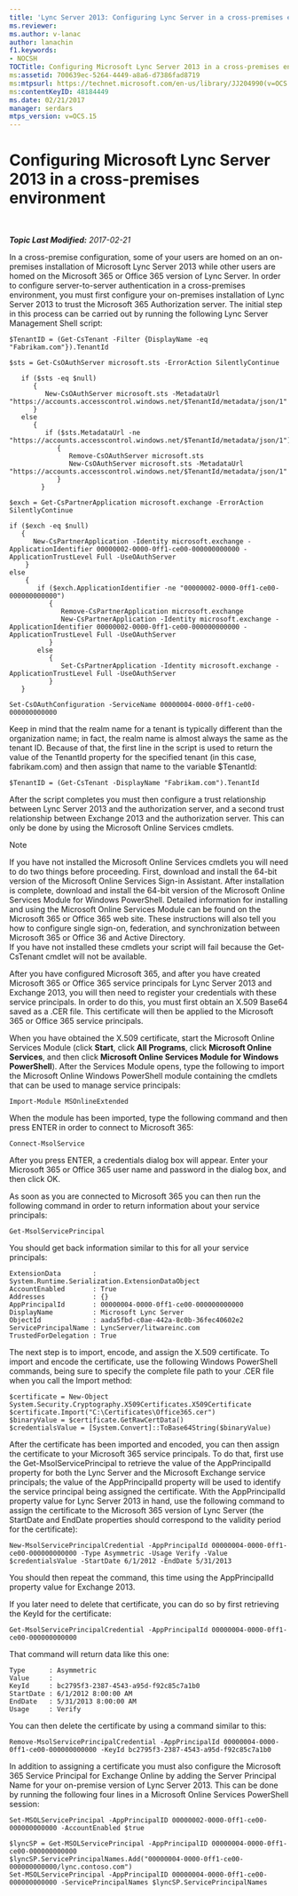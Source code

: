 ```yaml
---
title: 'Lync Server 2013: Configuring Lync Server in a cross-premises environment'
ms.reviewer: 
ms.author: v-lanac
author: lanachin
f1.keywords:
- NOCSH
TOCTitle: Configuring Microsoft Lync Server 2013 in a cross-premises environment
ms:assetid: 700639ec-5264-4449-a8a6-d7386fad8719
ms:mtpsurl: https://technet.microsoft.com/en-us/library/JJ204990(v=OCS.15)
ms:contentKeyID: 48184449
ms.date: 02/21/2017
manager: serdars
mtps_version: v=OCS.15
---
```


<div data-xmlns="http://www.w3.org/1999/xhtml">

<div class="topic" data-xmlns="http://www.w3.org/1999/xhtml" data-msxsl="urn:schemas-microsoft-com:xslt" data-cs="https://msdn.microsoft.com/">

<div data-asp="https://msdn2.microsoft.com/asp">

# Configuring Microsoft Lync Server 2013 in a cross-premises environment

</div>

<div id="mainSection">

<div id="mainBody">

<span> </span>

_**Topic Last Modified:** 2017-02-21_

In a cross-premise configuration, some of your users are homed on an on-premises installation of Microsoft Lync Server 2013 while other users are homed on the Microsoft 365 or Office 365 version of Lync Server. In order to configure server-to-server authentication in a cross-premises environment, you must first configure your on-premises installation of Lync Server 2013 to trust the Microsoft 365 Authorization server. The initial step in this process can be carried out by running the following Lync Server Management Shell script:

    $TenantID = (Get-CsTenant -Filter {DisplayName -eq "Fabrikam.com"}).TenantId
    
    $sts = Get-CsOAuthServer microsoft.sts -ErrorAction SilentlyContinue
            
       if ($sts -eq $null)
          {
             New-CsOAuthServer microsoft.sts -MetadataUrl "https://accounts.accesscontrol.windows.net/$TenantId/metadata/json/1"
          }
       else
          {
             if ($sts.MetadataUrl -ne  "https://accounts.accesscontrol.windows.net/$TenantId/metadata/json/1")
                {
                   Remove-CsOAuthServer microsoft.sts
                   New-CsOAuthServer microsoft.sts -MetadataUrl "https://accounts.accesscontrol.windows.net/$TenantId/metadata/json/1"
                }
            }
    
    $exch = Get-CsPartnerApplication microsoft.exchange -ErrorAction SilentlyContinue
            
    if ($exch -eq $null)
       {
          New-CsPartnerApplication -Identity microsoft.exchange -ApplicationIdentifier 00000002-0000-0ff1-ce00-000000000000 -ApplicationTrustLevel Full -UseOAuthServer
        }
    else
        {
           if ($exch.ApplicationIdentifier -ne "00000002-0000-0ff1-ce00-000000000000")
              {
                 Remove-CsPartnerApplication microsoft.exchange
                 New-CsPartnerApplication -Identity microsoft.exchange -ApplicationIdentifier 00000002-0000-0ff1-ce00-000000000000 -ApplicationTrustLevel Full -UseOAuthServer 
              }
           else
              {
                 Set-CsPartnerApplication -Identity microsoft.exchange -ApplicationTrustLevel Full -UseOAuthServer
              }
       }
    
    Set-CsOAuthConfiguration -ServiceName 00000004-0000-0ff1-ce00-000000000000

Keep in mind that the realm name for a tenant is typically different than the organization name; in fact, the realm name is almost always the same as the tenant ID. Because of that, the first line in the script is used to return the value of the TenantId property for the specified tenant (in this case, fabrikam.com) and then assign that name to the variable $TenantId:

    $TenantID = (Get-CsTenant -DisplayName "Fabrikam.com").TenantId

After the script completes you must then configure a trust relationship between Lync Server 2013 and the authorization server, and a second trust relationship between Exchange 2013 and the authorization server. This can only be done by using the Microsoft Online Services cmdlets.

<div>


> [!NOTE]  
> If you have not installed the Microsoft Online Services cmdlets you will need to do two things before proceeding. First, download and install the 64-bit version of the Microsoft Online Services Sign-in Assistant. After installation is complete, download and install the 64-bit version of the Microsoft Online Services Module for Windows PowerShell. Detailed information for installing and using the Microsoft Online Services Module can be found on the Microsoft 365 or Office 365 web site. These instructions will also tell you how to configure single sign-on, federation, and synchronization between Microsoft 365 or Office 36 and Active Directory.<BR>If you have not installed these cmdlets your script will fail because the Get-CsTenant cmdlet will not be available.



</div>

After you have configured Microsoft 365, and after you have created Microsoft 365 or Office 365 service principals for Lync Server 2013 and Exchange 2013, you will then need to register your credentials with these service principals. In order to do this, you must first obtain an X.509 Base64 saved as a .CER file. This certificate will then be applied to the Microsoft 365 or Office 365 service principals.

When you have obtained the X.509 certificate, start the Microsoft Online Services Module (click **Start**, click **All Programs**, click **Microsoft Online Services**, and then click **Microsoft Online Services Module for Windows PowerShell**). After the Services Module opens, type the following to import the Microsoft Online Windows PowerShell module containing the cmdlets that can be used to manage service principals:

    Import-Module MSOnlineExtended

When the module has been imported, type the following command and then press ENTER in order to connect to Microsoft 365:

    Connect-MsolService

After you press ENTER, a credentials dialog box will appear. Enter your Microsoft 365 or Office 365 user name and password in the dialog box, and then click OK.

As soon as you are connected to Microsoft 365 you can then run the following command in order to return information about your service principals:

    Get-MsolServicePrincipal

You should get back information similar to this for all your service principals:

    ExtensionData        : System.Runtime.Serialization.ExtensionDataObject
    AccountEnabled       : True
    Addresses            : {}
    AppPrincipalId       : 00000004-0000-0ff1-ce00-000000000000
    DisplayName          : Microsoft Lync Server
    ObjectId             : aada5fbd-c0ae-442a-8c0b-36fec40602e2
    ServicePrincipalName : LyncServer/litwareinc.com
    TrustedForDelegation : True

The next step is to import, encode, and assign the X.509 certificate. To import and encode the certificate, use the following Windows PowerShell commands, being sure to specify the complete file path to your .CER file when you call the Import method:

    $certificate = New-Object System.Security.Cryptography.X509Certificates.X509Certificate
    $certificate.Import("C:\Certificates\Office365.cer")
    $binaryValue = $certificate.GetRawCertData()
    $credentialsValue = [System.Convert]::ToBase64String($binaryValue)

After the certificate has been imported and encoded, you can then assign the certificate to your Microsoft 365 service principals. To do that, first use the Get-MsolServicePrincipal to retrieve the value of the AppPrincipalId property for both the Lync Server and the Microsoft Exchange service principals; the value of the AppPrincipalId property will be used to identify the service principal being assigned the certificate. With the AppPrincipalId property value for Lync Server 2013 in hand, use the following command to assign the certificate to the Microsoft 365 version of Lync Server (the StartDate and EndDate properties should correspond to the validity period for the certificate):

    New-MsolServicePrincipalCredential -AppPrincipalId 00000004-0000-0ff1-ce00-000000000000 -Type Asymmetric -Usage Verify -Value $credentialsValue -StartDate 6/1/2012 -EndDate 5/31/2013

You should then repeat the command, this time using the AppPrincipalId property value for Exchange 2013.

If you later need to delete that certificate, you can do so by first retrieving the KeyId for the certificate:

    Get-MsolServicePrincipalCredential -AppPrincipalId 00000004-0000-0ff1-ce00-000000000000

That command will return data like this one:

    Type      : Asymmetric
    Value     : 
    KeyId     : bc2795f3-2387-4543-a95d-f92c85c7a1b0
    StartDate : 6/1/2012 8:00:00 AM
    EndDate   : 5/31/2013 8:00:00 AM
    Usage     : Verify

You can then delete the certificate by using a command similar to this:

    Remove-MsolServicePrincipalCredential -AppPrincipalId 00000004-0000-0ff1-ce00-000000000000 -KeyId bc2795f3-2387-4543-a95d-f92c85c7a1b0

In addition to assigning a certificate you must also configure the Microsoft 365 Service Principal for Exchange Online by adding the Server Principal Name for your on-premise version of Lync Server 2013. This can be done by running the following four lines in a Microsoft Online Services PowerShell session:

    Set-MSOLServicePrincipal -AppPrincipalID 00000002-0000-0ff1-ce00-000000000000 -AccountEnabled $true
    
    $lyncSP = Get-MSOLServicePrincipal -AppPrincipalID 00000004-0000-0ff1-ce00-000000000000
    $lyncSP.ServicePrincipalNames.Add("00000004-0000-0ff1-ce00-000000000000/lync.contoso.com")
    Set-MSOLServicePrincipal -AppPrincipalID 00000004-0000-0ff1-ce00-000000000000 -ServicePrincipalNames $lyncSP.ServicePrincipalNames

</div>

<span> </span>

</div>

</div>

</div>

